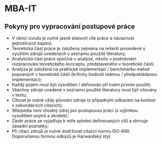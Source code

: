 # MBA-IT

## Pokyny pro vypracování postupové práce

* V rámci úvodu je nutné jasně stanovit cíle práce a návaznost jednotlivých kapitol;
* Teoretická část práce je založena zejména na rešerši provedené s využitím zdrojů uvedených v seznamu použité literatury;
* Analytická část práce spočívá v analýze, nikoliv v podrobném rozpracování teoretického konceptu, představeného v teoretické části;
* Analýza je založena na praktické implementaci / benchmarku metod popsaných v teoretické části (kriticky hodnotí reálnou / předpokládanou implementaci);
* Každý pojem musí být vysvětlen / definován při svém prvním použití;
* Všechny zdroje uvedené v seznamu použité literatury musí být citovány v textu;
* Citovat je nutné vždy původní zdroje (s případným odkazem na kontext v sekundárních citacích);
* Wikipedia není vhodný zdroj pro postupovou práci (s výjimkou vysvětlení pojmů a zkratek);
* Závěr práce se vyjadřuje k míře splnění definovaných cílů a shrnuje zásadní poznatky;
* Při citaci zdrojů je nutné dodržovat citační normu ISO-690. Doporučenou formou odkazů je Harwardský styl.
